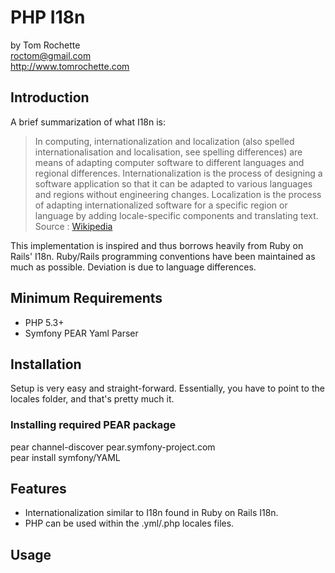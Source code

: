 # PHP I18n #

by Tom Rochette  
<roctom@gmail.com>  
<http://www.tomrochette.com>  

## Introduction ##
A brief summarization of what I18n is:

> In computing, internationalization and localization (also spelled internationalisation and localisation, see spelling differences)
> are means of adapting computer software to different languages and regional differences. Internationalization is the process of
> designing a software application so that it can be adapted to various languages and regions without engineering changes.
> Localization is the process of adapting internationalized software for a specific region or language by adding locale-specific
> components and translating text.
> Source : [Wikipedia](http://en.wikipedia.org/wiki/Internationalization_and_localization)

This implementation is inspired and thus borrows heavily from Ruby on Rails' I18n.
Ruby/Rails programming conventions have been maintained as much as possible. Deviation is due to language differences.

## Minimum Requirements ##

* PHP 5.3+
* Symfony PEAR Yaml Parser

## Installation ##

Setup is very easy and straight-forward. Essentially, you have to point to the locales folder, and that's pretty much it.

### Installing required PEAR package ###
pear channel-discover pear.symfony-project.com  
pear install symfony/YAML

## Features ##

- Internationalization similar to I18n found in Ruby on Rails I18n.
- PHP can be used within the .yml/.php locales files.

## Usage ##
